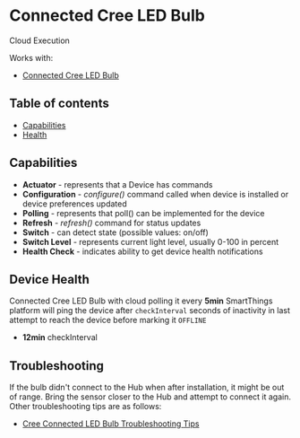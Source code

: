 # Connected Cree LED Bulb

Cloud Execution

Works with: 

* [Connected Cree LED Bulb](https://support.smartthings.com/hc/en-us/articles/204258280-Cree-Connected-LED-Bulb)

## Table of contents

* [Capabilities](#capabilities)
* [Health](#device-health)

## Capabilities

* **Actuator** - represents that a Device has commands
* **Configuration** - _configure()_ command called when device is installed or device preferences updated
* **Polling** - represents that poll() can be implemented for the device
* **Refresh** - _refresh()_ command for status updates
* **Switch** - can detect state (possible values: on/off)
* **Switch Level** - represents current light level, usually 0-100 in percent
* **Health Check** - indicates ability to get device health notifications

## Device Health

Connected Cree LED Bulb with cloud polling it every __5min__
SmartThings platform will ping the device after `checkInterval` seconds of inactivity in last attempt to reach the device before marking it `OFFLINE` 

* __12min__ checkInterval

## Troubleshooting

If the bulb didn't connect to the Hub when after installation, it might be out of range. 
Bring the sensor closer to the Hub and attempt to connect it again.
Other troubleshooting tips are as follows:
* [Cree Connected LED Bulb Troubleshooting Tips](https://support.smartthings.com/hc/en-us/articles/204258280-Cree-Connected-LED-Bulb)
